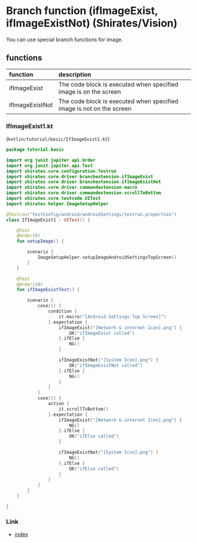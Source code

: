 # Branch function (ifImageExist, ifImageExistNot) (Shirates/Vision)

You can use special branch functions for image.

## functions

| function        | description                                                          |
|:----------------|:---------------------------------------------------------------------|
| ifImageExist    | The code block is executed when specified image is on the screen     |
| ifImageExistNot | The code block is executed when specified image is not on the screen |

### IfImageExist1.kt

(`kotlin/tutorial/basic/IfImageExist1.kt`)

```kotlin
package tutorial.basic

import org.junit.jupiter.api.Order
import org.junit.jupiter.api.Test
import shirates.core.configuration.Testrun
import shirates.core.driver.branchextension.ifImageExist
import shirates.core.driver.branchextension.ifImageExistNot
import shirates.core.driver.commandextension.macro
import shirates.core.driver.commandextension.scrollToBottom
import shirates.core.testcode.UITest
import shirates.helper.ImageSetupHelper

@Testrun("testConfig/android/androidSettings/testrun.properties")
class IfImageExist1 : UITest() {

    @Test
    @Order(0)
    fun setupImage() {

        scenario {
            ImageSetupHelper.setupImageAndroidSettingsTopScreen()
        }
    }

    @Test
    @Order(10)
    fun ifImageExistTest() {

        scenario {
            case(1) {
                condition {
                    it.macro("[Android Settings Top Screen]")
                }.expectation {
                    ifImageExist("[Network & internet Icon].png") {
                        OK("ifImageExist called")
                    }.ifElse {
                        NG()
                    }

                    ifImageExistNot("[System Icon].png") {
                        OK("ifImageExistNot called")
                    }.ifElse {
                        NG()
                    }
                }
            }
            case(2) {
                action {
                    it.scrollToBottom()
                }.expectation {
                    ifImageExist("[Network & internet Icon].png") {
                        NG()
                    }.ifElse {
                        OK("ifElse called")
                    }

                    ifImageExistNot("[System Icon].png") {
                        NG()
                    }.ifElse {
                        OK("ifElse called")
                    }
                }
            }
        }
    }

}
```

### Link

- [index](../../../../index.md)

